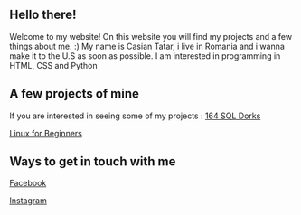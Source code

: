 ## Hello there!
Welcome to my website! On this website you will find my projects and a few things about me. :)
My name is Casian Tatar, i live in Romania and i wanna make it to the U.S as soon as possible.
I am interested in programming in HTML, CSS and Python

## A few projects of mine
If you are interested in seeing some of my projects :
[164 SQL Dorks](https://github.com/cxlxsseum/164-SQL-Dorks)

[Linux for Beginners](https://github.com/cxlxsseum/linuxforbeginners/)

## Ways to get in touch with me
[Facebook](https://www.facebook.com/casian.tatar.5)

[Instagram](https://www.instagram.com/casian.tatar)
